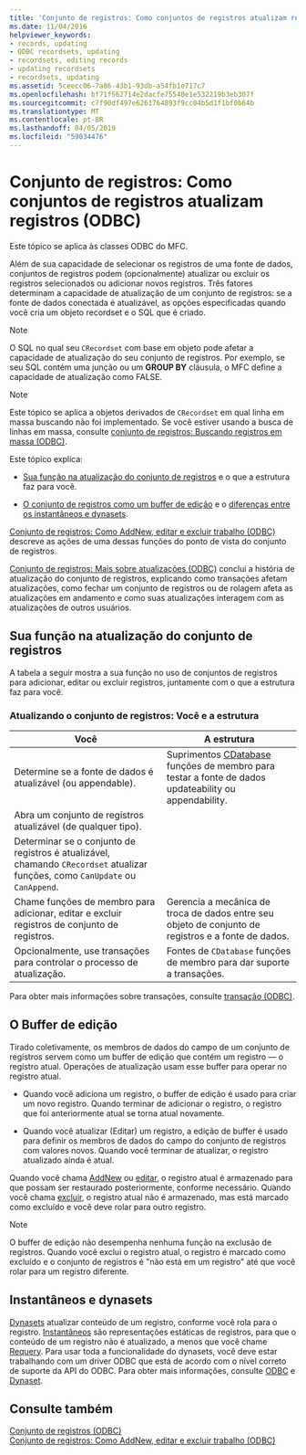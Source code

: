 ```yaml
---
title: 'Conjunto de registros: Como conjuntos de registros atualizam registros (ODBC)'
ms.date: 11/04/2016
helpviewer_keywords:
- records, updating
- ODBC recordsets, updating
- recordsets, editing records
- updating recordsets
- recordsets, updating
ms.assetid: 5ceecc06-7a86-43b1-93db-a54fb1e717c7
ms.openlocfilehash: bf71f562714e2dacfe75540e1e532219b3eb307f
ms.sourcegitcommit: c7f90df497e6261764893f9cc04b5d1f1bf0b64b
ms.translationtype: MT
ms.contentlocale: pt-BR
ms.lasthandoff: 04/05/2019
ms.locfileid: "59034476"
---
```

# <a name="recordset-how-recordsets-update-records-odbc"></a>Conjunto de registros: Como conjuntos de registros atualizam registros (ODBC)

Este tópico se aplica às classes ODBC do MFC.

Além de sua capacidade de selecionar os registros de uma fonte de dados, conjuntos de registros podem (opcionalmente) atualizar ou excluir os registros selecionados ou adicionar novos registros. Três fatores determinam a capacidade de atualização de um conjunto de registros: se a fonte de dados conectada é atualizável, as opções especificadas quando você cria um objeto recordset e o SQL que é criado.

> [!NOTE]
>  O SQL no qual seu `CRecordset` com base em objeto pode afetar a capacidade de atualização do seu conjunto de registros. Por exemplo, se seu SQL contém uma junção ou um **GROUP BY** cláusula, o MFC define a capacidade de atualização como FALSE.

> [!NOTE]
>  Este tópico se aplica a objetos derivados de `CRecordset` em qual linha em massa buscando não foi implementado. Se você estiver usando a busca de linhas em massa, consulte [conjunto de registros: Buscando registros em massa (ODBC)](../../data/odbc/recordset-fetching-records-in-bulk-odbc.md).

Este tópico explica:

- [Sua função na atualização do conjunto de registros](#_core_your_role_in_recordset_updating) e o que a estrutura faz para você.

- [O conjunto de registros como um buffer de edição](#_core_the_edit_buffer) e o [diferenças entre os instantâneos e dynasets](#_core_dynasets_and_snapshots).

[Conjunto de registros: Como AddNew, editar e excluir trabalho (ODBC)](../../data/odbc/recordset-how-addnew-edit-and-delete-work-odbc.md) descreve as ações de uma dessas funções do ponto de vista do conjunto de registros.

[Conjunto de registros: Mais sobre atualizações (ODBC)](../../data/odbc/recordset-more-about-updates-odbc.md) conclui a história de atualização do conjunto de registros, explicando como transações afetam atualizações, como fechar um conjunto de registros ou de rolagem afeta as atualizações em andamento e como suas atualizações interagem com as atualizações de outros usuários.

##  <a name="_core_your_role_in_recordset_updating"></a> Sua função na atualização do conjunto de registros

A tabela a seguir mostra a sua função no uso de conjuntos de registros para adicionar, editar ou excluir registros, juntamente com o que a estrutura faz para você.

### <a name="recordset-updating-you-and-the-framework"></a>Atualizando o conjunto de registros: Você e a estrutura

|Você|A estrutura|
|---------|-------------------|
|Determine se a fonte de dados é atualizável (ou appendable).|Suprimentos [CDatabase](../../mfc/reference/cdatabase-class.md) funções de membro para testar a fonte de dados updateability ou appendability.|
|Abra um conjunto de registros atualizável (de qualquer tipo).||
|Determinar se o conjunto de registros é atualizável, chamando `CRecordset` atualizar funções, como `CanUpdate` ou `CanAppend`.||
|Chame funções de membro para adicionar, editar e excluir registros de conjunto de registros.|Gerencia a mecânica de troca de dados entre seu objeto de conjunto de registros e a fonte de dados.|
|Opcionalmente, use transações para controlar o processo de atualização.|Fontes de `CDatabase` funções de membro para dar suporte a transações.|

Para obter mais informações sobre transações, consulte [transação (ODBC)](../../data/odbc/transaction-odbc.md).

##  <a name="_core_the_edit_buffer"></a> O Buffer de edição

Tirado coletivamente, os membros de dados do campo de um conjunto de registros servem como um buffer de edição que contém um registro — o registro atual. Operações de atualização usam esse buffer para operar no registro atual.

- Quando você adiciona um registro, o buffer de edição é usado para criar um novo registro. Quando terminar de adicionar o registro, o registro que foi anteriormente atual se torna atual novamente.

- Quando você atualizar (Editar) um registro, a edição de buffer é usado para definir os membros de dados do campo do conjunto de registros com valores novos. Quando você terminar de atualizar, o registro atualizado ainda é atual.

Quando você chama [AddNew](../../mfc/reference/crecordset-class.md#addnew) ou [editar](../../mfc/reference/crecordset-class.md#edit), o registro atual é armazenado para que possam ser restaurado posteriormente, conforme necessário. Quando você chama [excluir](../../mfc/reference/crecordset-class.md#delete), o registro atual não é armazenado, mas está marcado como excluído e você deve rolar para outro registro.

> [!NOTE]
>  O buffer de edição não desempenha nenhuma função na exclusão de registros. Quando você exclui o registro atual, o registro é marcado como excluído e o conjunto de registros é "não está em um registro" até que você rolar para um registro diferente.

##  <a name="_core_dynasets_and_snapshots"></a> Instantâneos e dynasets

[Dynasets](../../data/odbc/dynaset.md) atualizar conteúdo de um registro, conforme você rola para o registro. [Instantâneos](../../data/odbc/snapshot.md) são representações estáticas de registros, para que o conteúdo de um registro não é atualizado, a menos que você chame [Requery](../../mfc/reference/crecordset-class.md#requery). Para usar toda a funcionalidade do dynasets, você deve estar trabalhando com um driver ODBC que está de acordo com o nível correto de suporte da API do ODBC. Para obter mais informações, consulte [ODBC](../../data/odbc/odbc-basics.md) e [Dynaset](../../data/odbc/dynaset.md).

## <a name="see-also"></a>Consulte também

[Conjunto de registros (ODBC)](../../data/odbc/recordset-odbc.md)<br/>
[Conjunto de registros: Como AddNew, editar e excluir trabalho (ODBC)](../../data/odbc/recordset-how-addnew-edit-and-delete-work-odbc.md)